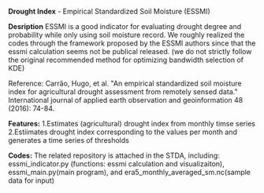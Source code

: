 **Drought Index** - Empirical Standardized Soil Moisture (ESSMI)

**Desription**
ESSMI is a good indicator for evaluating drought degree and probability while only using soil moisture record. We roughly realized the codes through the framework proposed by the ESSMI authors since that the essmi calculation seems not be publical released. (we do not strictly follow the original recommended method for optimizing bandwidth selection of KDE)

Reference: 
Carrão, Hugo, et al. "An empirical standardized soil moisture index for agricultural drought assessment from remotely sensed data." International journal of applied earth observation and geoinformation 48 (2016): 74-84.

**Features:**
  1.Estimates (agricultural) drought index from monthly timse series
  2.Estiimates drought index corresponding to the values per month and generates a time series of thresholds

**Codes:**
The related repository is attached in the STDA, including:
essmi_indicator.py (functions: essmi calculation and visualizaiton),
essmi_main.py(main program), and 
era5_monthly_averaged_sm.nc(sample data for input)
